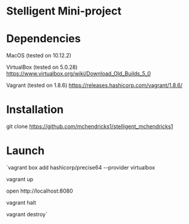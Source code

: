 # Stelligent Mini-project

# Dependencies
MacOS (tested on 10.12.2)

VirtualBox (tested on 5.0.28) 
https://www.virtualbox.org/wiki/Download_Old_Builds_5_0

Vagrant (tested on 1.8.6) 
https://releases.hashicorp.com/vagrant/1.8.6/

# Installation
git clone https://github.com/mchendricks1/stelligent_mchendricks1

# Launch
`vagrant box add hashicorp/precise64 --provider virtualbox

vagrant up

open http://localhost:8080

vagrant halt

vagrant destroy`

